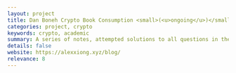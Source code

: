 ```yaml
---
layout: project
title: Dan Boneh Crypto Book Consumption <small>(<u>ongoing</u>)</small>
categories: project, crypto
keywords: crypto, academic
summary: A series of notes, attempted solutions to all questions in the beautiful applied crypto book written by Dan Boneh and Victor Shoup.
details: false
website: https://alexxiong.xyz/blog/
relevance: 8
---
```

